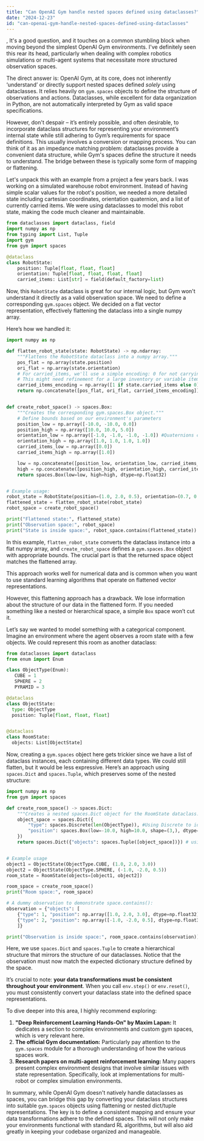 ```yaml
---
title: "Can OpenAI Gym handle nested spaces defined using dataclasses?"
date: "2024-12-23"
id: "can-openai-gym-handle-nested-spaces-defined-using-dataclasses"
---
```


,  It's a good question, and it touches on a common stumbling block when moving beyond the simplest OpenAI Gym environments. I've definitely seen this rear its head, particularly when dealing with complex robotics simulations or multi-agent systems that necessitate more structured observation spaces.

The direct answer is: OpenAI Gym, at its core, does not inherently ‘understand’ or directly support nested spaces defined *solely* using dataclasses. It relies heavily on `gym.spaces` objects to define the structure of observations and actions. Dataclasses, while excellent for data organization in Python, are not automatically interpreted by Gym as valid space specifications.

However, don't despair – it’s entirely possible, and often desirable, to incorporate dataclass structures for representing your environment’s internal state while still adhering to Gym’s requirements for space definitions. This usually involves a conversion or mapping process. You can think of it as an impedance matching problem: dataclasses provide a convenient data structure, while Gym's spaces define the structure it needs to understand. The bridge between these is typically some form of mapping or flattening.

Let's unpack this with an example from a project a few years back. I was working on a simulated warehouse robot environment. Instead of having simple scalar values for the robot's position, we needed a more detailed state including cartesian coordinates, orientation quaternion, and a list of currently carried items. We were using dataclasses to model this robot state, making the code much cleaner and maintainable.

```python
from dataclasses import dataclass, field
import numpy as np
from typing import List, Tuple
import gym
from gym import spaces

@dataclass
class RobotState:
    position: Tuple[float, float, float]
    orientation: Tuple[float, float, float, float]
    carried_items: List[str] = field(default_factory=list)
```

Now, this `RobotState` dataclass is great for our internal logic, but Gym won't understand it directly as a valid observation space. We need to define a corresponding `gym.spaces` object. We decided on a flat vector representation, effectively flattening the dataclass into a single numpy array.

Here’s how we handled it:

```python
import numpy as np

def flatten_robot_state(state: RobotState) -> np.ndarray:
    """Flattens the RobotState dataclass into a numpy array."""
    pos_flat = np.array(state.position)
    ori_flat = np.array(state.orientation)
    # For carried_items, we'll use a simple encoding: 0 for not carrying, 1 for carrying.
    # This might need refinement for a large inventory or variable item types.
    carried_items_encoding = np.array([1 if state.carried_items else 0]) # binary representation
    return np.concatenate([pos_flat, ori_flat, carried_items_encoding])


def create_robot_space() -> spaces.Box:
    """Creates the corresponding gym.spaces.Box object."""
    # Define bounds based on our environment's parameters
    position_low = np.array([-10.0, -10.0, 0.0])
    position_high = np.array([10.0, 10.0, 5.0])
    orientation_low = np.array([-1.0, -1.0, -1.0, -1.0]) #Quaternions can have values from -1 to 1
    orientation_high = np.array([1.0, 1.0, 1.0, 1.0])
    carried_items_low = np.array([0.0])
    carried_items_high = np.array([1.0])

    low = np.concatenate([position_low, orientation_low, carried_items_low])
    high = np.concatenate([position_high, orientation_high, carried_items_high])
    return spaces.Box(low=low, high=high, dtype=np.float32)


# Example usage:
robot_state = RobotState(position=(1.0, 2.0, 0.5), orientation=(0.7, 0.0, 0.0, 0.7), carried_items=["item1"])
flattened_state = flatten_robot_state(robot_state)
robot_space = create_robot_space()

print("Flattened state:", flattened_state)
print("Observation space:", robot_space)
print("State is inside space:", robot_space.contains(flattened_state))

```

In this example, `flatten_robot_state` converts the dataclass instance into a flat numpy array, and `create_robot_space` defines a `gym.spaces.Box` object with appropriate bounds. The crucial part is that the returned space object matches the flattened array.

This approach works well for numerical data and is common when you want to use standard learning algorithms that operate on flattened vector representations.

However, this flattening approach has a drawback. We lose information about the structure of our data in the flattened form. If you needed something like a nested or hierarchical space, a simple `Box` space won’t cut it.

Let’s say we wanted to model something with a categorical component. Imagine an environment where the agent observes a room state with a few objects. We could represent this room as another dataclass:

```python
from dataclasses import dataclass
from enum import Enum

class ObjectType(Enum):
   CUBE = 1
   SPHERE = 2
   PYRAMID = 3

@dataclass
class ObjectState:
  type: ObjectType
  position: Tuple[float, float, float]


@dataclass
class RoomState:
  objects: List[ObjectState]
```

Now, creating a `gym.spaces` object here gets trickier since we have a list of dataclass instances, each containing different data types. We could still flatten, but it would be less expressive. Here’s an approach using `spaces.Dict` and `spaces.Tuple`, which preserves some of the nested structure:

```python
import numpy as np
from gym import spaces

def create_room_space() -> spaces.Dict:
    """Creates a nested spaces.Dict object for the RoomState dataclass."""
    object_space = spaces.Dict({
        "type": spaces.Discrete(len(ObjectType)), #Using Discrete to identify the object type
        "position": spaces.Box(low=-10.0, high=10.0, shape=(3,), dtype=np.float32),
    })
    return spaces.Dict({"objects": spaces.Tuple([object_space])}) # using a tuple to represent multiple objects


# Example usage
object1 = ObjectState(ObjectType.CUBE, (1.0, 2.0, 3.0))
object2 = ObjectState(ObjectType.SPHERE, (-1.0, -2.0, 0.5))
room_state = RoomState(objects=[object1, object2])

room_space = create_room_space()
print("Room space:", room_space)

# A dummy observation to demonstrate space.contains():
observation = {"objects": [
    {"type": 1, "position": np.array([1.0, 2.0, 3.0], dtype=np.float32)},
    {"type": 2, "position": np.array([-1.0, -2.0, 0.5], dtype=np.float32)}
    ]}

print("Observation is inside space:", room_space.contains(observation))

```
Here, we use `spaces.Dict` and `spaces.Tuple` to create a hierarchical structure that mirrors the structure of our dataclasses. Notice that the observation must now match the expected dictionary structure defined by the space.

It’s crucial to note: **your data transformations must be consistent throughout your environment**. When you call `env.step()` or `env.reset()`, you must consistently convert your dataclass state into the defined space representations.

To dive deeper into this area, I highly recommend exploring:

1.  **"Deep Reinforcement Learning Hands-On" by Maxim Lapan:** It dedicates a section to complex environments and custom gym spaces, which is very relevant here.
2.  **The official Gym documentation:** Particularly pay attention to the `gym.spaces` module for a thorough understanding of how the various spaces work.
3.  **Research papers on multi-agent reinforcement learning:** Many papers present complex environment designs that involve similar issues with state representation. Specifically, look at implementations for multi-robot or complex simulation environments.

In summary, while OpenAI Gym doesn't natively handle dataclasses as spaces, you can bridge this gap by converting your dataclass structures into suitable `gym.spaces` objects using flattening or nested dict/tuple representations. The key is to define a consistent mapping and ensure your data transformations adhere to the defined spaces. This will not only make your environments functional with standard RL algorithms, but will also aid greatly in keeping your codebase organized and manageable.
